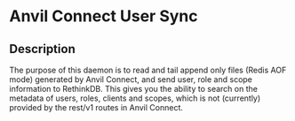 # Anvil Connect User Sync

## Description

The purpose of this daemon is to read and tail append only files (Redis AOF mode) generated by Anvil Connect, and send user, role and scope information to RethinkDB. This gives you the ability to search on the metadata of users, roles, clients and scopes, which is not (currently) provided by the rest/v1 routes in Anvil Connect.
